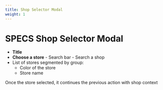 ```yaml
---
title: Shop Selector Modal
weight: 1
---
```

# SPECS Shop Selector Modal

- **Title**
- **Choose a store** - Search bar - Search a shop
- List of stores segmented by group:
    - Color of the store
    - Store name

Once the store selected, it continues the previous action with shop context
